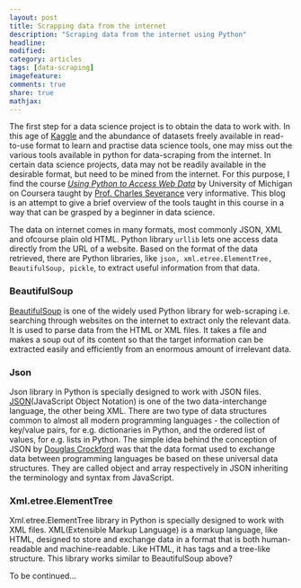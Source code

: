 ```yaml
---
layout: post
title: Scrapping data from the internet 
description: "Scraping data from the internet using Python"
headline:
modified: 
category: articles
tags: [data-scraping]
imagefeature: 
comments: true
share: true
mathjax:
---
```

The first step for a data science project is to obtain the data to work with. 
In this age of [Kaggle](https://www.kaggle.com/) and the abundance of datasets freely available in read-to-use format to learn and practise 
data science tools, one may miss out the various tools available in python for data-scraping from the internet. In certain data science projects, data may not be readily available in the desirable format, but need to be mined from the internet. For this purpose, I find the course [*Using Python to Access Web Data*](https://www.coursera.org/learn/python-network-data) by University of Michigan on Coursera taught by [Prof. Charles Severance](http://www.dr-chuck.com/) very informative. This blog is an attempt to give a brief overview of the tools taught in this course in a way that can be grasped by a beginner in data science.

[//]: # (Knowing how to gather data available on the internet gives one more flexibity and independence to choose a project of one's own liking.) 

The data on internet comes in many formats, most commonly JSON, XML and ofcourse plain old HTML. Python library `urllib` lets one access data directly from the URL of a website. Based on the format of the data retrieved, there are Python libraries, like `json, xml.etree.ElementTree, BeautifulSoup, pickle`, to extract useful information from that data.

### BeautifulSoup
[BeautifulSoup](https://www.crummy.com/software/BeautifulSoup/) is one of the widely used Python library for web-scraping i.e. searching through websites on the internet to extract only the relevant data. It is used to parse data from the HTML or XML files. It takes a file and makes a soup out of its content so that the target information can be extracted easily and efficiently from an enormous amount of irrelevant data. 

### Json
Json library in Python is specially designed to work with JSON files. [JSON](http://www.json.org/)(JavaScript Object Notation) is one of the two data-interchange language, the other being XML. There are two type of data structures common to almost all modern programming languages - the collection of key/value pairs, for e.g. dictionaries in Python, and the ordered list of values, for e.g. lists in Python. The simple idea behind the conception of JSON by [Douglas Crockford](https://en.wikipedia.org/wiki/Douglas_Crockford) was that the data format used to exchange data between programming languages be based on these universal data structures. They are called object and array respectively in JSON inheriting the terminology and syntax from JavaScript.

### Xml.etree.ElementTree
Xml.etree.ElementTree library in Python is specially designed to work with XML files. XML(Extensible Markup Language) is a markup language, like HTML, designed to store and exchange data in a format that is both human-readable and machine-readable. Like HTML, it has tags and a tree-like structure. This library works similar to BeautifulSoup above?

To be continued...
